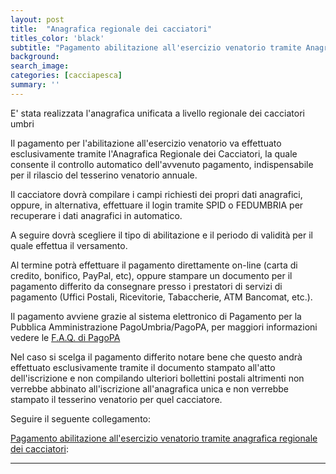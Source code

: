 ```yaml
---
layout: post
title:  "Anagrafica regionale dei cacciatori"
titles_color: 'black'
subtitle: "Pagamento abilitazione all'esercizio venatorio tramite Anagrafica regionale dei cacciatori"
background:
search_image:
categories: [cacciapesca]
summary: ''
---
```

E' stata realizzata l'anagrafica unificata a livello regionale dei cacciatori umbri

Il pagamento per l'abilitazione all'esercizio venatorio va effettuato esclusivamente tramite l'Anagrafica Regionale dei Cacciatori, la quale consente il controllo automatico dell'avvenuto pagamento, indispensabile per il rilascio del tesserino venatorio annuale.

Il cacciatore dovrà compilare i campi richiesti dei propri dati anagrafici, oppure, in alternativa, effettuare il login tramite SPID o FEDUMBRIA per recuperare i dati anagrafici in automatico.

A seguire dovrà scegliere il tipo di abilitazione e il periodo di validità per il quale effettua il versamento.

Al termine potrà effettuare il pagamento direttamente on-line (carta di credito, bonifico, PayPal, etc), oppure stampare un documento per il pagamento differito da consegnare presso i prestatori di servizi di pagamento (Uffici Postali, Ricevitorie, Tabaccherie, ATM Bancomat, etc.).

Il pagamento avviene grazie al sistema elettronico di Pagamento per la Pubblica Amministrazione PagoUmbria/PagoPA, per maggiori informazioni vedere le [F.A.Q. di PagoPA](https://docs.italia.it/italia/pagopa/pagopa-docs-faq/it/stabile/_docs/FAQ_sezioneA.html)

Nel caso si scelga il pagamento differito notare bene che questo andrà effettuato esclusivamente tramite il documento stampato all'atto dell'iscrizione e non compilando ulteriori bollettini postali altrimenti non verrebbe abbinato all'iscrizione all'anagrafica unica e non verrebbe stampato il tesserino venatorio per quel cacciatore.

Seguire il seguente collegamento:

[Pagamento abilitazione all'esercizio venatorio tramite anagrafica regionale dei cacciatori](https://serviziinrete.regione.umbria.it/lc/content/dam/formsanddocuments/01212820540_Caccia/pagamento_tassa_regionale/jcr:content?wcmmode=disabled&dataRef=http%3A%2F%2Flocalhost%3A8080%2Frest%2Fservices%2FModulisticaOnline%2FGetForm%2FPrecompiledData%3Fin_string_formid%3Dpagamento_tassa_regionale%26in_string_extensions%3DAF%26in_int_id_dipartimento%3D4%26in_int_id_ente%3D1%26in_xml_data%3D%26in_string_pathdata%3D):



---
